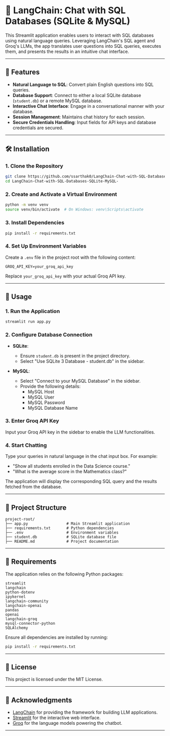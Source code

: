 # 🦜 LangChain: Chat with SQL Databases (SQLite & MySQL)

This Streamlit application enables users to interact with SQL databases using natural language queries. Leveraging LangChain's SQL agent and Groq's LLMs, the app translates user questions into SQL queries, executes them, and presents the results in an intuitive chat interface.

---

## 🚀 Features

- **Natural Language to SQL**: Convert plain English questions into SQL queries.
- **Database Support**: Connect to either a local SQLite database (`student.db`) or a remote MySQL database.
- **Interactive Chat Interface**: Engage in a conversational manner with your database.
- **Session Management**: Maintains chat history for each session.
- **Secure Credentials Handling**: Input fields for API keys and database credentials are secured.

---

## 🛠️ Installation

### 1. Clone the Repository

```bash
git clone https://github.com/ssarthak0/LangChain-Chat-with-SQL-Databases-SQLite-MySQL-
cd LangChain-Chat-with-SQL-Databases-SQLite-MySQL-
```

### 2. Create and Activate a Virtual Environment

```bash
python -m venv venv
source venv/bin/activate  # On Windows: venv\Scripts\activate
```

### 3. Install Dependencies

```bash
pip install -r requirements.txt
```

### 4. Set Up Environment Variables

Create a `.env` file in the project root with the following content:

```env
GROQ_API_KEY=your_groq_api_key
```

Replace `your_groq_api_key` with your actual Groq API key.

---

## 📄 Usage

### 1. Run the Application

```bash
streamlit run app.py
```

### 2. Configure Database Connection

- **SQLite**:
  - Ensure `student.db` is present in the project directory.
  - Select "Use SQLite 3 Database - student.db" in the sidebar.

- **MySQL**:
  - Select "Connect to your MySQL Database" in the sidebar.
  - Provide the following details:
    - MySQL Host
    - MySQL User
    - MySQL Password
    - MySQL Database Name

### 3. Enter Groq API Key

Input your Groq API key in the sidebar to enable the LLM functionalities.

### 4. Start Chatting

Type your queries in natural language in the chat input box. For example:

- "Show all students enrolled in the Data Science course."
- "What is the average score in the Mathematics class?"

The application will display the corresponding SQL query and the results fetched from the database.

---

## 📁 Project Structure

```
project-root/
├── app.py                 # Main Streamlit application
├── requirements.txt       # Python dependencies
├── .env                   # Environment variables
├── student.db             # SQLite database file
├── README.md              # Project documentation
```

---

## 🧾 Requirements

The application relies on the following Python packages:

```
streamlit
langchain
python-dotenv
ipykernel
langchain-community
langchain-openai
pandas
openai
langchain-groq
mysql-connector-python
SQLAlchemy
```

Ensure all dependencies are installed by running:

```bash
pip install -r requirements.txt
```

---

## 📄 License

This project is licensed under the MIT License.

---

## 🙏 Acknowledgments

- [LangChain](https://github.com/langchain-ai/langchain) for providing the framework for building LLM applications.
- [Streamlit](https://streamlit.io/) for the interactive web interface.
- [Groq](https://groq.com/) for the language models powering the chatbot.

---

